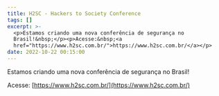 ```yaml
---
title: H2SC - Hackers to Society Conference
tags: []
excerpt: >-
  <p>Estamos criando uma nova conferência de segurança no
  Brasil!&nbsp;</p><p>Acesse:&nbsp;<a
  href="https://www.h2sc.com.br/">https://www.h2sc.com.br/</a></p>
date: 2022-10-22 00:15:00
---
```


Estamos criando uma nova conferência de segurança no Brasil! 

Acesse: [https://www.h2sc.com.br/](https://www.h2sc.com.br/)
<!-- more -->
